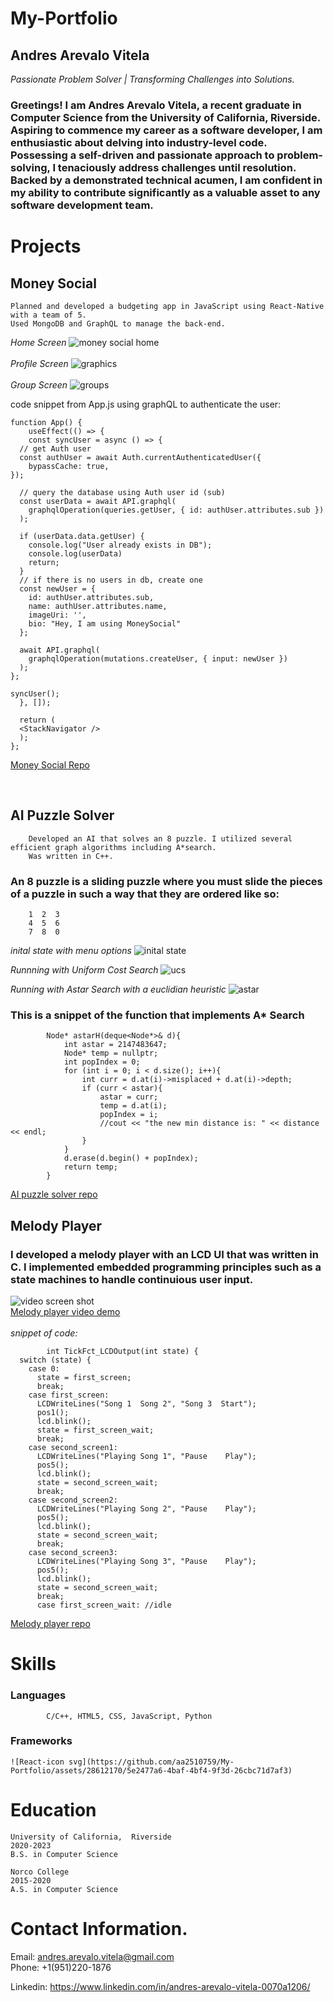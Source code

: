 # My-Portfolio
## Andres Arevalo Vitela
*Passionate Problem Solver | Transforming Challenges into Solutions.*
### Greetings! I am Andres Arevalo Vitela, a recent graduate in Computer Science from the University of California, Riverside. Aspiring to commence my career as a software developer, I am enthusiastic about delving into industry-level code. Possessing a self-driven and passionate approach to problem-solving, I tenaciously address challenges until resolution. Backed by a demonstrated technical acumen, I am confident in my ability to contribute significantly as a valuable asset to any software development team.
# Projects
## Money Social
    Planned and developed a budgeting app in JavaScript using React-Native with a team of 5.
    Used MongoDB and GraphQL to manage the back-end.
*Home Screen*
![money social home](https://github.com/aa2510759/My-Portfolio/assets/28612170/1813ec83-40ee-423e-bd1e-00c6e5b65da9)
<br/>
<br/>
*Profile Screen*
![graphics](https://github.com/aa2510759/My-Portfolio/assets/28612170/ad65e272-f17d-4def-a1cd-a60a697e4724)
<br/>
<br/>
*Group Screen*
![groups](https://github.com/aa2510759/My-Portfolio/assets/28612170/4bd60415-6191-4ea4-b75d-089d2575c27c)
<br/>

code snippet from App.js using graphQL to authenticate the user: 
    
    function App() {
        useEffect(() => {
        const syncUser = async () => {
      // get Auth user
      const authUser = await Auth.currentAuthenticatedUser({
        bypassCache: true,
    });

      // query the database using Auth user id (sub)
      const userData = await API.graphql(
        graphqlOperation(queries.getUser, { id: authUser.attributes.sub })
      );

      if (userData.data.getUser) {
        console.log("User already exists in DB");
        console.log(userData)
        return;
      }
      // if there is no users in db, create one
      const newUser = {
        id: authUser.attributes.sub,
        name: authUser.attributes.name,
        imageUri: '',
        bio: "Hey, I am using MoneySocial"
      };

      await API.graphql(
        graphqlOperation(mutations.createUser, { input: newUser })
      );
    };

    syncUser();
      }, []);

      return (
      <StackNavigator />
      );
    };

[Money Social Repo](https://github.com/lojason71/cs180-project/tree/main/moneysocial)

<br/>

## AI Puzzle Solver
        Developed an AI that solves an 8 puzzle. I utilized several efficient graph algorithms including A*search.
        Was written in C++. 
        
### An 8 puzzle is a sliding puzzle where you must slide the pieces of a puzzle in such a way that they are ordered like so:
        1  2  3
        4  5  6 
        7  8  0

*inital state with menu options*
![inital state](https://github.com/aa2510759/My-Portfolio/assets/28612170/d7ca0d44-6f30-4d11-8424-7e4fcb4820da)

*Runnning with Uniform Cost Search*
![ucs ](https://github.com/aa2510759/My-Portfolio/assets/28612170/9ab76cca-33bf-4ca9-ad3f-58ce83787925)


*Running with Astar Search with a euclidian heuristic*
![astar ](https://github.com/aa2510759/My-Portfolio/assets/28612170/a0cfee3f-aa01-49c1-b374-410d3368b3a2)



### This is a snippet of the function that implements A* Search

            Node* astarH(deque<Node*>& d){
            	int astar = 2147483647;
            	Node* temp = nullptr;
            	int popIndex = 0;
            	for (int i = 0; i < d.size(); i++){
            		int curr = d.at(i)->misplaced + d.at(i)->depth;
            		if (curr < astar){
            			astar = curr;
            			temp = d.at(i);
            			popIndex = i;
            			//cout << "the new min distance is: " << distance << endl;
            		}
            	}
            	d.erase(d.begin() + popIndex);
            	return temp;
            }
[AI puzzle solver repo](https://github.com/aa2510759/cs170/blob/main/main.cpp)

## Melody Player

### I developed a melody player with an LCD UI that was written in C. I implemented embedded programming principles such as a state machines to handle continuious user input.
![video screen shot](https://github.com/aa2510759/My-Portfolio/assets/28612170/5a1811f0-de63-41ec-a70e-eabdbe067025)
<br/>
[Melody player video demo](https://www.youtube.com/watch?v=A4fi2tVMfPc)
<br/>
<br/>
*snippet of code:*

            int TickFct_LCDOutput(int state) {
      switch (state) {
        case 0:
          state = first_screen;
          break;
        case first_screen:
          LCDWriteLines("Song 1  Song 2", "Song 3  Start");
          pos1();
          lcd.blink();
          state = first_screen_wait;
          break;
        case second_screen1:
          LCDWriteLines("Playing Song 1", "Pause    Play");
          pos5();
          lcd.blink();
          state = second_screen_wait;
          break;
        case second_screen2:
          LCDWriteLines("Playing Song 2", "Pause    Play");
          pos5();
          lcd.blink();
          state = second_screen_wait;
          break;
        case second_screen3:
          LCDWriteLines("Playing Song 3", "Pause    Play");
          pos5();
          lcd.blink();
          state = second_screen_wait;
          break;
          case first_screen_wait: //idle
[Melody player repo](https://github.com/aa2510759/embedded_systems)
<brk/>
# Skills

### Languages
            C/C++, HTML5, CSS, JavaScript, Python
### Frameworks
    ![React-icon svg](https://github.com/aa2510759/My-Portfolio/assets/28612170/5e2477a6-4baf-4bf4-9f3d-26cbc71d7af3)

# Education
    University of California,  Riverside 
    2020-2023 
    B.S. in Computer Science
<brk/>

    Norco College                                
    2015-2020    
    A.S. in Computer Science

# Contact Information.
Email: andres.arevalo.vitela@gmail.com   
Phone: +1(951)220-1876

Linkedin: https://www.linkedin.com/in/andres-arevalo-vitela-0070a1206/
